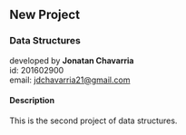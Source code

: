 ## New Project
### Data Structures


developed by **Jonatan Chavarria**<br>
id: 201602900<br>
email: jdchavarria21@gmail.com<br>

#### Description
This is the second project of data structures. 